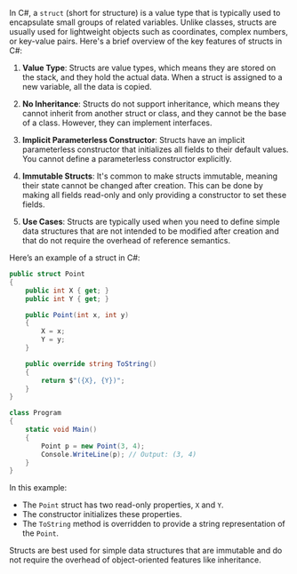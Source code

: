 In C#, a `struct` (short for structure) is a value type that is typically used to encapsulate small groups of related variables. Unlike classes, structs are usually used for lightweight objects such as coordinates, complex numbers, or key-value pairs. Here's a brief overview of the key features of structs in C#:

1. **Value Type**: Structs are value types, which means they are stored on the stack, and they hold the actual data. When a struct is assigned to a new variable, all the data is copied.

2. **No Inheritance**: Structs do not support inheritance, which means they cannot inherit from another struct or class, and they cannot be the base of a class. However, they can implement interfaces.

3. **Implicit Parameterless Constructor**: Structs have an implicit parameterless constructor that initializes all fields to their default values. You cannot define a parameterless constructor explicitly.

4. **Immutable Structs**: It's common to make structs immutable, meaning their state cannot be changed after creation. This can be done by making all fields read-only and only providing a constructor to set these fields.

5. **Use Cases**: Structs are typically used when you need to define simple data structures that are not intended to be modified after creation and that do not require the overhead of reference semantics.

Here’s an example of a struct in C#:

```csharp
public struct Point
{
    public int X { get; }
    public int Y { get; }

    public Point(int x, int y)
    {
        X = x;
        Y = y;
    }

    public override string ToString()
    {
        return $"({X}, {Y})";
    }
}

class Program
{
    static void Main()
    {
        Point p = new Point(3, 4);
        Console.WriteLine(p); // Output: (3, 4)
    }
}
```

In this example:
- The `Point` struct has two read-only properties, `X` and `Y`.
- The constructor initializes these properties.
- The `ToString` method is overridden to provide a string representation of the `Point`.

Structs are best used for simple data structures that are immutable and do not require the overhead of object-oriented features like inheritance.